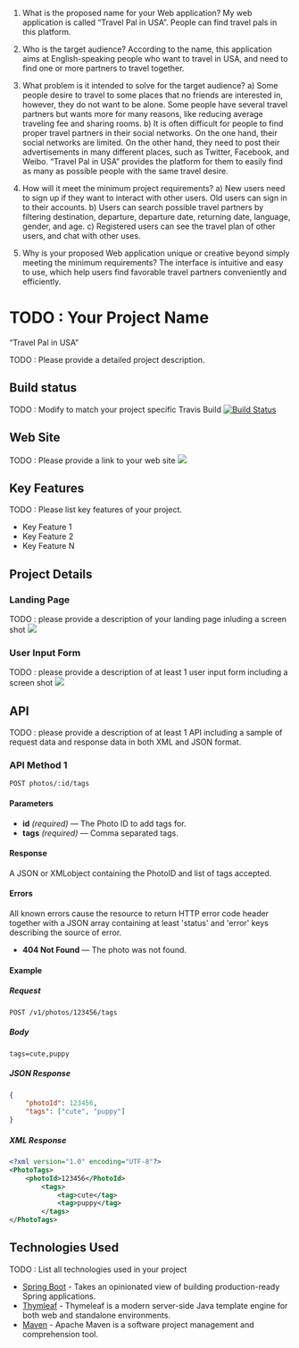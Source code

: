 1. What is the proposed name for your Web application?
My web application is called “Travel Pal in USA”. People can find travel pals in this platform.
  
2. Who is the target audience?
According to the name, this application aims at English-speaking people who want to travel in USA, and need to find one or more partners to travel together. 

3. What problem is it intended to solve for the target audience?
a)	Some people desire to travel to some places that no friends are interested in, however, they do not want to be alone. Some people have several travel partners but wants more for many reasons, like reducing average traveling fee and sharing rooms.
b)	It is often difficult for people to find proper travel partners in their social networks. On the one hand, their social networks are limited. On the other hand, they need to post their advertisements in many different places, such as Twitter, Facebook, and Weibo.  “Travel Pal in USA” provides the platform for them to easily find as many as possible people with the same travel desire. 

4. How will it meet the minimum project requirements?
a)	New users need to sign up if they want to interact with other users. Old users can sign in to their accounts.
b)	Users can search possible travel partners by filtering destination, departure, departure date, returning date, language, gender, and age.
c)	Registered users can see the travel plan of other users, and chat with other uses.

5. Why is your proposed Web application unique or creative beyond simply meeting the minimum requirements?
The interface is intuitive and easy to use, which help users find favorable travel partners conveniently and efficiently.




# TODO : Your Project Name
“Travel Pal in USA”

TODO : Please provide a detailed project description.

## Build status

TODO : Modify to match your project specific Travis Build
[![Build Status](https://travis-ci.org/infsci2560sp17/full-stack-web-wenxxx.svg?branch=master)](https://travis-ci.org/infsci2560sp17/full-stack-web-wenxxx)

## Web Site

TODO : Please provide a link to your web site ![](https://https://cryptic-sea-53580.herokuapp.com/)

## Key Features

TODO : Please list key features of your project.

* Key Feature 1
* Key Feature 2
* Key Feature N

## Project Details

### Landing Page

TODO : please provide a description of your landing page inluding a screen shot ![](https://.../image.JPG)

### User Input Form

TODO : please provide a description of at least 1 user input form including a screen shot ![](https://.../image.jpg)

## API

TODO : please provide a description of at least 1 API including a sample of request data and response data in both XML and JSON format.

### API Method 1

    POST photos/:id/tags

#### Parameters

- **id** _(required)_ — The Photo ID to add tags for.
- **tags** _(required)_ — Comma separated tags.

#### Response

A JSON or XMLobject containing the PhotoID and list of tags accepted.

#### Errors

All known errors cause the resource to return HTTP error code header together with a JSON array containing at least 'status' and 'error' keys describing the source of error.

- **404 Not Found** — The photo was not found.

#### Example

##### Request

    POST /v1/photos/123456/tags

##### Body

    tags=cute,puppy


##### JSON Response

```json
{
    "photoId": 123456,
    "tags": ["cute", "puppy"]
}
```

##### XML Response

```xml
<?xml version="1.0" encoding="UTF-8"?>
<PhotoTags>
    <photoId>123456</PhotoId>
        <tags>
            <tag>cute</tag>
            <tag>puppy</tag>
        </tags>
</PhotoTags>
```

## Technologies Used

TODO : List all technologies used in your project

- [Spring Boot](https://projects.spring.io/spring-boot/) - Takes an opinionated view of building production-ready Spring applications.
- [Thymleaf](http://www.thymeleaf.org/) - Thymeleaf is a modern server-side Java template engine for both web and standalone environments.
- [Maven](https://maven.apache.org/) - Apache Maven is a software project management and comprehension tool.